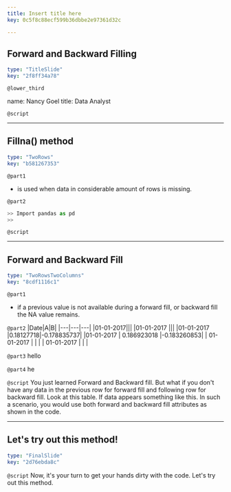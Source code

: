 ```yaml
---
title: Insert title here
key: 0c5f8c88ecf599b36dbbe2e97361d32c

---
```

## Forward and Backward Filling

```yaml
type: "TitleSlide"
key: "2f8ff34a78"
```

`@lower_third`

name: Nancy Goel
title: Data Analyst


`@script`



---
## Fillna() method

```yaml
type: "TwoRows"
key: "b581267353"
```

`@part1`
- is used when data in considerable amount of rows is missing.


`@part2`
```Python
>> Import pandas as pd
>> 
```


`@script`



---
## Forward and Backward Fill

```yaml
type: "TwoRowsTwoColumns"
key: "8cdf1116c1"
```

`@part1`
- if a previous value is not available during a forward fill, or backward fill the NA value remains.


`@part2`
|Date|A|B|
|---|---|---|
|01-01-2017|||
|01-01-2017 |||
|01-01-2017 |0.18127718|-0.178835737|
|01-01-2017 | 0.186923018 |-0.183260853|
| 01-01-2017 | | |
| 01-01-2017 | | |


`@part3`
hello


`@part4`
he


`@script`
You just learned Forward and Backward fill. But what if you don't have any data in the previous row for forward fill and following row for backward fill. Look at this table. If data appears something like this. In such a scenario, you would use both forward and backward fill attributes as shown in the code.


---
## Let's try out this method!

```yaml
type: "FinalSlide"
key: "2d76ebda8c"
```

`@script`
Now, it's your turn to get your hands dirty with the code. Let's try out this method.

